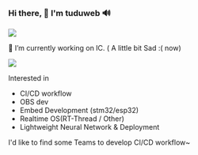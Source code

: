 ### Hi there, 👋 I'm tuduweb  🔊

![](https://github-readme-stats.vercel.app/api?username=tuduweb)

🔭 I’m currently working on IC. ( A little bit Sad :( now)

![](https://skillicons.dev/icons?i=cpp,c,cmake,js,linux,bash&perline=6)

Interested in

- CI/CD workflow
- OBS dev
- Embed Development (stm32/esp32)
- Realtime OS(RT-Thread / Other)
- Lightweight Neural Network & Deployment

I'd like to find some Teams to develop CI/CD workflow~
